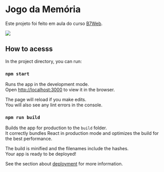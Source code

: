 # Jogo da Memória

Este projeto foi feito em aula do curso [B7Web](https://b7web.com.br).

<div>
  <img src="https://user-images.githubusercontent.com/98724767/214711436-e9802e8b-8c81-433d-beb4-ad62a98e0690.png" /.
</div>

## How to acesss

In the project directory, you can run:

### `npm start`

Runs the app in the development mode.\
Open [http://localhost:3000](http://localhost:3000) to view it in the browser.

The page will reload if you make edits.\
You will also see any lint errors in the console.

### `npm run build`

Builds the app for production to the `build` folder.\
It correctly bundles React in production mode and optimizes the build for the best performance.

The build is minified and the filenames include the hashes.\
Your app is ready to be deployed!

See the section about [deployment](https://facebook.github.io/create-react-app/docs/deployment) for more information.

